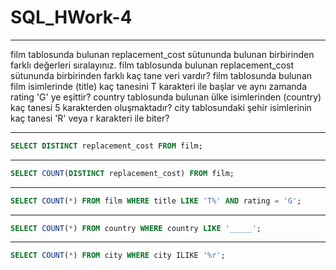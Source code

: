 # SQL_HWork-4

<hr>

film tablosunda bulunan replacement_cost sütununda bulunan birbirinden farklı değerleri sıralayınız.
film tablosunda bulunan replacement_cost sütununda birbirinden farklı kaç tane veri vardır?
film tablosunda bulunan film isimlerinde (title) kaç tanesini T karakteri ile başlar ve aynı zamanda rating 'G' ye eşittir?
country tablosunda bulunan ülke isimlerinden (country) kaç tanesi 5 karakterden oluşmaktadır?
city tablosundaki şehir isimlerinin kaç tanesi 'R' veya r karakteri ile biter?

<hr>

```sql
SELECT DISTINCT replacement_cost FROM film;
```

<hr>

```sql
SELECT COUNT(DISTINCT replacement_cost) FROM film;
```

<hr>

```sql
SELECT COUNT(*) FROM film WHERE title LIKE 'T%' AND rating = 'G';
```

<hr>

```sql
SELECT COUNT(*) FROM country WHERE country LIKE '_____';
```

<hr>

```sql
SELECT COUNT(*) FROM city WHERE city ILIKE '%r';
```
